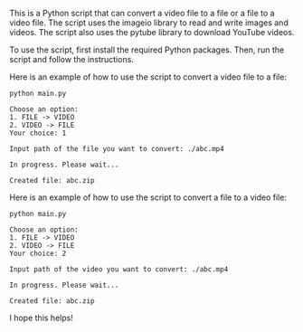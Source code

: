 This is a Python script that can convert a video file to a file or a file to a video file. The script uses the imageio library to read and write images and videos. The script also uses the pytube library to download YouTube videos.

To use the script, first install the required Python packages. Then, run the script and follow the instructions.

Here is an example of how to use the script to convert a video file to a file:

```
python main.py

Choose an option:
1. FILE -> VIDEO
2. VIDEO -> FILE
Your choice: 1

Input path of the file you want to convert: ./abc.mp4

In progress. Please wait...

Created file: abc.zip
```

Here is an example of how to use the script to convert a file to a video file:

```
python main.py

Choose an option:
1. FILE -> VIDEO
2. VIDEO -> FILE
Your choice: 2

Input path of the video you want to convert: ./abc.mp4

In progress. Please wait...

Created file: abc.zip
```

I hope this helps!
